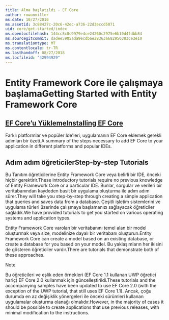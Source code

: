 ```yaml
---
title: Alma başlatıldı - EF Core
author: rowanmiller
ms.date: 10/27/2016
ms.assetid: 3c88427c-20c6-42ec-a736-22d3eccd5071
uid: core/get-started/index
ms.openlocfilehash: 144cc8c8c9979e4ce24260c2975e6b10d4fdbb84
ms.sourcegitcommit: dadee5905ada9ecdbae28363a682950383ce3e10
ms.translationtype: MT
ms.contentlocale: tr-TR
ms.lasthandoff: 08/27/2018
ms.locfileid: "42994929"
---
```

# <a name="getting-started-with-entity-framework-core"></a><span data-ttu-id="2d5b3-102">Entity Framework Core ile çalışmaya başlama</span><span class="sxs-lookup"><span data-stu-id="2d5b3-102">Getting Started with Entity Framework Core</span></span>

## <a name="installing-ef-coreinstallindexmd"></a>[<span data-ttu-id="2d5b3-103">EF Core’u Yükleme</span><span class="sxs-lookup"><span data-stu-id="2d5b3-103">Installing EF Core</span></span>](install/index.md)

<span data-ttu-id="2d5b3-104">Farklı platformlar ve popüler Ide'leri, uygulamanın EF Core eklemek gerekli adımları bir özeti.</span><span class="sxs-lookup"><span data-stu-id="2d5b3-104">A summary of the steps necessary to add EF Core to your application in different platforms and popular IDEs.</span></span>

## <a name="step-by-step-tutorials"></a><span data-ttu-id="2d5b3-105">Adım adım öğreticiler</span><span class="sxs-lookup"><span data-stu-id="2d5b3-105">Step-by-step Tutorials</span></span>

<span data-ttu-id="2d5b3-106">Bu Tanıtım öğreticilerine Entity Framework Core veya belirli bir IDE, önceki hiçbir gerektirir.</span><span class="sxs-lookup"><span data-stu-id="2d5b3-106">These introductory tutorials require no previous knowledge of Entity Framework Core or a particular IDE.</span></span> <span data-ttu-id="2d5b3-107">Bunlar, sorgular ve verileri bir veritabanından kaydeden basit bir uygulama oluşturma ile adım adım sürer.</span><span class="sxs-lookup"><span data-stu-id="2d5b3-107">They will take you step-by-step through creating a simple application that queries and saves data from a database.</span></span> <span data-ttu-id="2d5b3-108">Çeşitli işletim sistemlerini ve uygulama türleri üzerinde çalışmaya başlamanızı sağlayacak öğreticiler sağladık.</span><span class="sxs-lookup"><span data-stu-id="2d5b3-108">We have provided tutorials to get you started on various operating systems and application types.</span></span>

<span data-ttu-id="2d5b3-109">Entity Framework Core varolan bir veritabanını temel alan bir model oluşturmak veya size, modelinize dayalı bir veritabanı oluşturun.</span><span class="sxs-lookup"><span data-stu-id="2d5b3-109">Entity Framework Core can create a model based on an existing database, or create a database for you based on your model.</span></span> <span data-ttu-id="2d5b3-110">Bu yaklaşımların her ikisini de gösteren öğreticiler vardır.</span><span class="sxs-lookup"><span data-stu-id="2d5b3-110">There are tutorials that demonstrate both of these approaches.</span></span>

> [!NOTE]  
> <span data-ttu-id="2d5b3-111">Bu öğreticileri ve eşlik eden örnekleri (EF Core 1.1 kullanan UWP öğretici hariç) EF Core 2.0 kullanmak için güncelleştirildi.</span><span class="sxs-lookup"><span data-stu-id="2d5b3-111">These tutorials and the accompanying samples have been updated to use EF Core 2.0 (with the exception of the UWP tutorial, that still uses EF Core 1.1).</span></span> <span data-ttu-id="2d5b3-112">Ancak, çoğu durumda en az değişiklik yönergeleri ile önceki sürümleri kullanan uygulamalar oluşturma olanağı olmalıdır.</span><span class="sxs-lookup"><span data-stu-id="2d5b3-112">However, in the majority of cases it should be possible to create applications that use previous releases, with minimal modification to the instructions.</span></span> 
